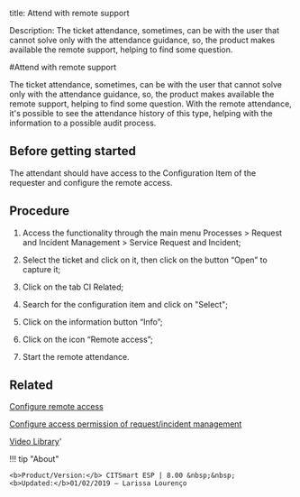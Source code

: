 title: Attend with remote support
 
Description: The ticket attendance, sometimes, can be with the user that cannot solve only with the attendance guidance, so, the product makes available the remote support, helping to find some question.

#Attend with remote support  

The ticket attendance, sometimes, can be with the user that cannot solve only with the attendance guidance, so, the product makes available the remote support, helping to find some question.
With the remote attendance, it's possible to see the attendance history of this type, helping with the information to a possible audit process.

Before getting started
--------------------------

The attendant should have access to the Configuration Item of the requester and
configure the remote access.

Procedure  
-------------

1.  Access the functionality through the main menu Processes \> Request and
    Incident Management \> Service Request and Incident;

2.  Select the ticket and click on it, then click on the button “Open” to
    capture it;

3.  Click on the tab CI Related;

4.  Search for the configuration item and click on "Select";

5.  Click on the information button “Info”;

6.  Click on the icon “Remote access”;

7.  Start the remote attendance.

Related
-----------

[Configure remote access](/en-us/citsmart-esp-8/processes/configuration/configuration/configure-remote-access.html)

[Configure access permission of request/incident management](/en-us/citsmart-esp-8/processes/tickets/configuration/configure-access-permission-ticket.html)

<i class='fa fa-youtube-play  fa-2x' style='color:#97ce17;vertical-align: middle;'> </i> [Video Library](https://www.youtube.com/playlist?list=PLB5qK2uzf2RNrJnhiXj3dbmgsm9-quhfz)'

!!! tip "About"

    <b>Product/Version:</b> CITSmart ESP | 8.00 &nbsp;&nbsp;
    <b>Updated:</b>01/02/2019 – Larissa Lourenço


